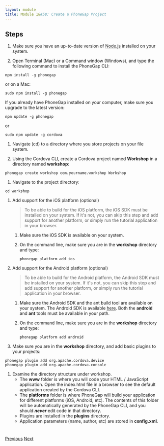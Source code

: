 ```yaml
---
layout: module
title: Module 1&#58; Create a PhoneGap Project
---
```

## Steps

1. Make sure you have an up-to-date version of [Node.js](http://nodejs.org/) installed on your system.

1. Open Terminal (Mac) or a Command window (Windows), and type the following command to install the PhoneGap CLI:

  ```
  npm install -g phonegap
  ```

  or on a Mac:

  ```
  sudo npm install -g phonegap
  ```

  If you already have PhoneGap installed on your computer, make sure you upgrade to the latest version:

  ````
  npm update -g phonegap
  ````

  or

  ````
  sudo npm update -g cordova
  ````

1. Navigate (cd) to a directory where you store projects on your file system.

1. Using the Cordova CLI, create a Cordova project named **Workshop** in a directory named **workshop**:

  ```
  phonegap create workshop com.yourname.workshop Workshop
  ```

1. Navigate to the project directory:

  ```
  cd workshop
  ```

1. Add support for the iOS platform (optional)

    > To be able to build for the iOS platform, the iOS SDK must be installed on your system. If it's not, 
    you can skip this step and add support for another platform, or simply run the tutorial application in your 
    browser.

    1. Make sure the iOS SDK is available on your system.
    2. On the command line, make sure you are in the **workshop** directory and type:

        ```
        phonegap platform add ios
        ```
        
1. Add support for the Android platform (optional)
    > To be able to build for the Android platform, the Android SDK must be installed on your system. If it's not, 
    you can skip this step and add support for another platform, or simply run the tutorial application in your browser.
    1. Make sure the Android SDK and the ant build tool are available on your system. The Android SDK is available 
    [here](http://developer.android.com/sdk). Both the **android** and **ant** tools must be available in your path.
    2. On the command line, make sure you are in the **workshop** directory and type:

        ```
        phonegap platform add android
        ```

1. Make sure you are in the **workshop** directory, and add basic plugins to your projects:

  ```
  phonegap plugin add org.apache.cordova.device
  phonegap plugin add org.apache.cordova.console
  ```

1. Examine the directory structure under workshop.
    - The **www** folder is where you will code your HTML / JavaScript application. Open the index.html file in a 
    browser to see the default application created by the Cordova CLI.
    - The **platforms** folder is where PhoneGap will build your application for different platforms (iOS, Android, 
    etc). The contents of this folder will be automatically generated by the PhoneGap CLI, 
    and you should ***never*** edit code in that directory.
    - Plugins are installed in the **plugins** directory.
    - Application parameters (name, author, etc) are stored in **config.xml**. 


<div class="row" style="margin-top:40px;">
<div class="col-sm-12">
<a href="index.html" class="btn btn-default"><i class="glyphicon glyphicon-chevron-left"></i> Previous</a>
<a href="build-cordova-project.html" class="btn btn-default pull-right">Next <i class="glyphicon
glyphicon-chevron-right"></i></a>
</div>
</div>
